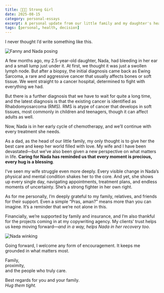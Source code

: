 ```yaml
---
title: 👨‍👩‍👧 Strong Girl
date: 2025-08-15
category: personal-essays
excerpt: A personal update from our little family and my daughter's health condition.
tags: [personal, health, decision]
---
```


I never thought I’d write something like this.

![Fanny and Nada posing](/images/posts/strong-girl/nada-and-fanny.webp)

A few months ago, my 2.5-year-old daughter, Nada, had bleeding in her ear and a small lump just under it. At first, we thought it was just a swollen lymph node. But after a biopsy, the initial diagnosis came back as Ewing Sarcoma, a rare and aggressive cancer that usually affects bones or soft tissue. We went straight to a cancer hospital, determined to fight with everything we had.

But there is a further diagnosis that we have to wait for quite a long time, and the latest diagnosis is that the existing cancer is identified as Rhabdomyosarcoma (RMS). RMS is atype of cancer that develops in soft tissues, most commonly in children and teenagers, though it can affect adults as well.

Now, Nada is in her early cycle of chemotherapy, and we’ll continue with every treatment she needs.

As a dad, as the head of our little family, my only thought is to give her the best care and keep her world filled with love. My wife and I have been devastated—but we’ve also been given a new perspective on what matters in life. **Caring for Nada has reminded us that every moment is precious, every hug is a blessing**.

I’ve seen my wife struggle even more deeply. Every visible change in Nada’s physical and mental condition shakes her to the core. And yet, she shows up every single day, navigating appointments, treatment plans, and endless moments of uncertainty. She’s a strong fighter in her own right.

As for me personally, I’m deeply grateful to my family, relatives, and friends for their support. Even a simple “Pras, aman?” means more than you can imagine. It’s a reminder that we’re not alone in this.

Financially, we’re supported by family and insurance, and I’m also thankful for the projects coming in at my copywriting agency. My clients’ trust helps us keep moving forward—_and in a way, helps Nada in her recovery too_.

![Nada winking](/images/posts/strong-girl/nada-wink.webp)

Going forward, I welcome any form of encouragement. It keeps me grounded in what matters most.

Family,  
proximity,  
and the people who truly care.

Best regards for you and your family.  
_Hug them tight._